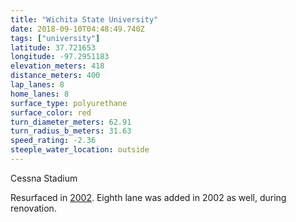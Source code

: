 ```yaml
---
title: "Wichita State University"
date: 2018-09-10T04:48:49.740Z
tags: ["university"]
latitude: 37.721653
longitude: -97.2951183
elevation_meters: 418
distance_meters: 400
lap_lanes: 8
home_lanes: 8
surface_type: polyurethane
surface_color: red
turn_diameter_meters: 62.91
turn_radius_b_meters: 31.63
speed_rating: -2.36
steeple_water_location: outside
---
```

Cessna Stadium
<!--more-->

Resurfaced in [2002](https://web.archive.org/web/20060905091905/http://webs.wichita.edu/gs/cessnastadium.html). Eighth lane was added in 2002 as well, during renovation. 
